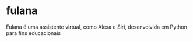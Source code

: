 # fulana
Fulana é uma assistente virtual, como Alexa e Siri, desenvolvida em Python para fins educacionais
